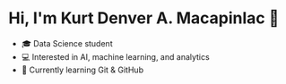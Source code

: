 # Hi, I'm Kurt Denver A. Macapinlac 👋
- 🎓 Data Science student
- 💻 Interested in AI, machine learning, and analytics
- 🌱 Currently learning Git & GitHub
